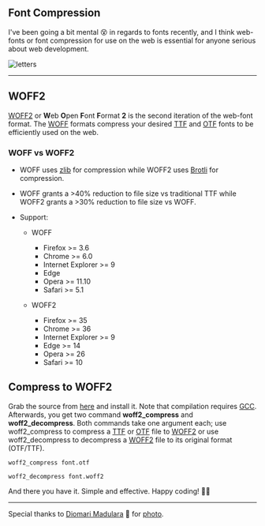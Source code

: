 ## Font Compression

I've been going a bit mental 😵 in regards to fonts recently, and I think web-fonts or font compression for use on the web is essential for anyone serious about web development.

<img alt="letters" title="Letters" src="https://firebasestorage.googleapis.com/v0/b/amalkarunarathna-353b0.appspot.com/o/secondArticle%2Fdiomari-madulara.jpg?alt=media&token=93d6e74b-faff-4c9f-993f-b52f63e64421#centre">

---

## WOFF2

[WOFF2][woff] or **W**eb **O**pen **F**ont **F**ormat **2** is the second iteration of the web-font format. The [WOFF][woff] formats compress your desired [TTF][ttf] and [OTF][otf] fonts to be efficiently used on the web.

### WOFF vs WOFF2

 * WOFF uses [zlib][zlib] for compression while WOFF2 uses [Brotli][brotli] for compression.

 * WOFF grants a >40% reduction to file size vs traditional TTF while WOFF2 grants a >30% reduction to file size vs WOFF.

 * Support:

    * WOFF
        * Firefox >= 3.6
        * Chrome >= 6.0
        * Internet Explorer >= 9
        * Edge
        * Opera >= 11.10
        * Safari >= 5.1

    * WOFF2
        * Firefox >= 35
        * Chrome >= 36
        * Internet Explorer >= 9
        * Edge >= 14
        * Opera >= 26
        * Safari >= 10

## Compress to WOFF2

Grab the source from [here][woff2-src] and install it. Note that compilation requires [GCC][gcc]. Afterwards, you get two command **woff2_compress** and **woff2_decompress**. Both commands take one argument each; use woff2_compress to compress a [TTF][ttf] or [OTF][otf] file to [WOFF2][woff] or use woff2_decompress to decompress a [WOFF2][woff] file to its original format (OTF/TTF).

```
woff2_compress font.otf
```

```
woff2_decompress font.woff2
```

And there you have it. Simple and effective. Happy coding! 🙌🎉

---

Special thanks to [Diomari Madulara][madulara] 🙇 for [photo][photo].

[woff]: https://www.wikiwand.com/en/Web_Open_Font_Format "WOFF"
[otf]: https://www.wikiwand.com/en/OpenType "OTF"
[ttf]: https://www.wikiwand.com/en/TrueType "TTF"
[zlib]: https://www.wikiwand.com/en/Zlib "zlib"
[brotli]: https://www.wikiwand.com/en/Brotli "Brotli"
[woff2-src]: https://github.com/google/woff2 "WOFF2 Source"
[gcc]: https://gcc.gnu.org "GCC"
[madulara]: https://unsplash.com/@diomari?utm_campaign=photographer-credit "Diomari Madulara"
[photo]: https://unsplash.com/photos/FFZjSpUwc_I "Unsplash"